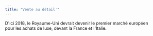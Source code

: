 ```yaml
---
title: "Vente au détail'"
---
```


D'ici 2018, le Royaume-Uni devrait devenir le premier marché européen pour les achats de luxe, devant la France et l'Italie.
